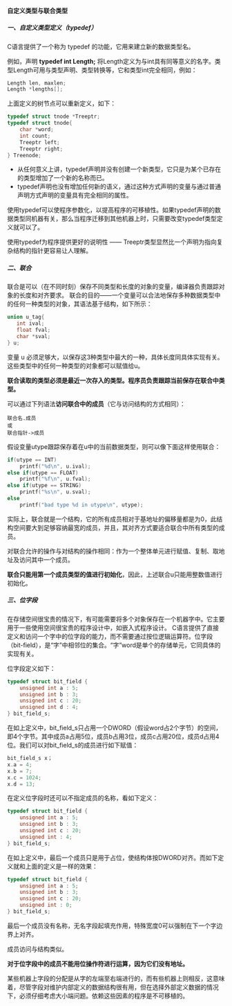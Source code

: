 

#### 自定义类型与联合类型

##### 一、自定义类型定义（typedef）

C语言提供了一个称为 typedef 的功能，它用来建立新的数据类型名。

例如，声明  **typedef int Length;**  将Length定义为与int具有同等意义的名字。类型Length可用与类型声明、类型转换等，它和类型int完全相同，例如：

```c
Length len, maxlen;
Length *lengths[];
```
上面定义的树节点可以重新定义，如下：
```c
typedef struct tnode *Treeptr;
typedef struct tnode{
    char *word;
    int count;
    Treeptr left;
    Treeptr right;
} Treenode;
```
- 从任何意义上讲，typedef声明并没有创建一个新类型，它只是为某个已存在的类型增加了一个新的名称而已。
- typedef声明也没有增加任何新的语义，通过这种方式声明的变量与通过普通声明方式声明的变量具有完全相同的属性。

使用typedef可以使程序参数化，以提高程序的可移植性。如果typedef声明的数据类型同机器有关，那么当程序迁移到其他机器上时，只需要改变typedef类型定义就可以了。

使用typedef为程序提供更好的说明性 —— Treeptr类型显然比一个声明为指向复杂结构的指针更容易让人理解。

##### 二、联合

联合是可以（在不同时刻）保存不同类型和长度的对象的变量，编译器负责跟踪对象的长度和对齐要求。
联合的目的——一个变量可以合法地保存多种数据类型中的任何一种类型的对象，其语法基于结构，如下所示：

 ```c
union u_tag{
    int ival;
    float fval;
    char *sval;
} u;
 ```
变量 u 必须足够大，以保存这3种类型中最大的一种，具体长度同具体实现有关。这些类型中的任何一种类型的对象都可以赋值给u。

**联合读取的类型必须是最近一次存入的类型。程序员负责跟踪当前保存在联合中类型。**

可以通过下列语法**访问联合中的成员**（它与访问结构的方式相同）：
```
联合名.成员
或
联合指针->成员
```
假设变量utype跟踪保存着在u中的当前数据类型，则可以像下面这样使用联合：
```c
if(utype == INT)
    printf("%d\n", u.ival);
else if(utype == FLOAT)
    printf("%f\n", u.fval);
else if(utype == STRING)
    printf("%s\n", u.sval);
else
    printf("bad type %d in utype\n", utype);
```

实际上，联合就是一个结构，它的所有成员相对于基地址的偏移量都是为0，此结构空间要大到足够容纳最宽的成员，并且，其对齐方式要适合联合中所有类型的成员。

对联合允许的操作与对结构的操作相同：作为一个整体单元进行赋值、复制、取地址及访问其中一个成员。

**联合只能用第一个成员类型的值进行初始化**，因此，上述联合u只能用整数值进行初始化。

##### 三、位字段

在存储空间很宝贵的情况下，有可能需要将多个对象保存在一个机器字中。它主要用于一些使用空间很宝贵的程序设计中，如嵌入式程序设计。
C语言提供了直接定义和访问一个字中的位字段的能力，而不需要通过按位逻辑运算符。位字段（bit-field），是“字”中相邻位的集合。“字”word是单个的存储单元，它同具体的实现有关。

位字段定义如下：
```c
typedef struct bit_field {
    unsigned int a : 5;
    unsigned int b : 3;
    unsigned int c : 20;
    unsigned int d : 4;
} bit_field_s;
```
在如上定义中，bit_field_s只占用一个DWORD（假设word占2个字节）的空间，即4个字节。其中成员a占用5位，成员b占用3位，成员c占用20位，成员d占用4位。我们可以对bit_field_s的成员进行如下赋值：
```c
bit_field_s x；
x.a = 4;
x.b = 7;
x.c = 1024;
x.d = 13;
```
在定义位字段时还可以不指定成员的名称，看如下定义：

```c
typedef struct bit_field {
    unsigned int a : 5;
    unsigned int b : 3;
    unsigned int c : 20;
    unsigned int : 4;
} bit_field_s;
```

在如上定义中，最后一个成员只是用于占位，使结构体按DWORD对齐。而如下定义就和上面的定义是一样的效果：

```c
typedef struct bit_field {
    unsigned int a : 5;
    unsigned int b : 3;
    unsigned int c : 20;
    unsigned int : 0;
} bit_field_s;
```


最后一个成员没有名称，无名字段起填充作用，特殊宽度0可以强制在下一个字边界上对齐。

成员访问与结构类似。

**对于位字段中的成员不能用位操作符进行运算，因为它们没有地址。**

某些机器上字段的分配是从字的左端至右端进行的，而有些机器上则相反，这意味着，尽管字段对维护内部定义的数据结构很有用，但在选择外部定义数据的情况下，必须仔细考虑大小端问题。依赖这些因素的程序是不可移植的。